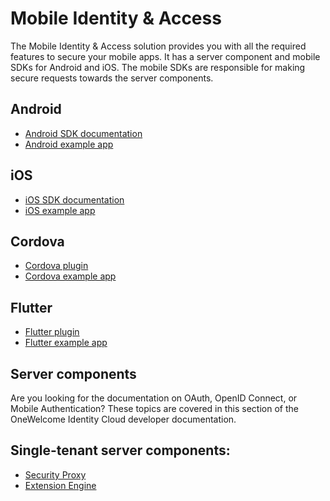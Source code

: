 # Mobile Identity & Access

The Mobile Identity & Access solution provides you with all the required features to secure your mobile apps. It has a server component and mobile SDKs for
Android and iOS. The mobile SDKs are responsible for making secure requests towards the server components.

## Android

* [Android SDK documentation](https://developer.onewelcome.com/android/sdk)
* [Android example app](https://github.com/onewelcome/example-app-android)

## iOS

* [iOS SDK documentation](https://developer.onewelcome.com/ios/sdk)
* [iOS example app](https://github.com/onewelcome/example-app-ios)

## Cordova

* [Cordova plugin](https://developer.onewelcome.com/cordova/plugin)
* [Cordova example app](https://github.com/onewelcome/example-app-cordova)

## Flutter 

* [Flutter plugin](https://developer.onewelcome.com/flutter/plugin)
* [Flutter example app](https://github.com/onewelcome/example-app-flutter)

## Server components

Are you looking for the documentation on OAuth, OpenID Connect, or Mobile Authentication? These topics are covered in this section of the OneWelcome Identity Cloud
developer documentation.

## Single-tenant server components:

* [Security Proxy](https://docs-single-tenant.onegini.com/msp/stable/security-proxy/)
* [Extension Engine](https://docs-single-tenant.onegini.com/msp/stable/extension-engine/)
